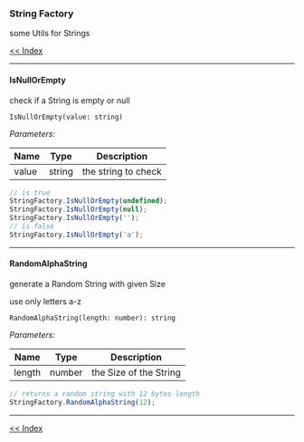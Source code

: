 ### String Factory

some Utils for Strings

[<< Index](/wiki/index.md)

---

#### IsNullOrEmpty

check if a String is empty or null

    IsNullOrEmpty(value: string)
    
*Parameters:*

| Name  | Type   | Description         |
|-------|--------|---------------------|
| value | string | the string to check |

```javascript
// is true
StringFactory.IsNullOrEmpty(undefined);
StringFactory.IsNullOrEmpty(null);
StringFactory.IsNullOrEmpty('');
// is false
StringFactory.IsNullOrEmpty('a');
```

---

#### RandomAlphaString

generate a Random String with given Size

use only letters a-z

    RandomAlphaString(length: number): string

*Parameters:*

| Name   | Type   | Description            |
|--------|--------|------------------------|
| length | number | the Size of the String |

```javascript
// returns a random string with 12 bytes length
StringFactory.RandomAlphaString(12);
```

---

[<< Index](/wiki/index.md)
